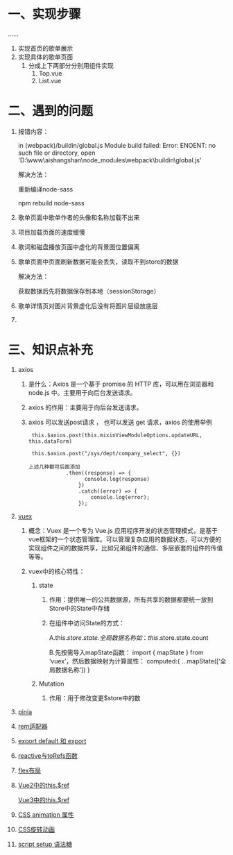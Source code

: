 # 一、实现步骤

......

1. 实现首页的歌单展示
2. 实现具体的歌单页面
   1. 分成上下两部分分别用组件实现
      1. Top.vue
      2. List.vue

# 二、遇到的问题

1. 报错内容：

   in (webpack)/buildin/global.js Module build failed: Error: ENOENT: no such file or directory, open 'D:\www\aishangshan\node_modules\webpack\buildin\global.js'

   解决方法：

   重新编译node-sass

   npm rebuild node-sass

2. 歌单页面中歌单作者的头像和名称加载不出来

3. 项目加载页面的速度缓慢

4. 歌词和磁盘播放页面中虚化的背景图位置偏离

5. 歌单页面中页面刷新数据可能会丢失，读取不到store的数据

   解决方法：

   获取数据后先将数据保存到本地（sessionStorage）

6. 歌单详情页对图片背景虚化后没有将图片层级放底层

7. 

# 三、知识点补充

1. axios

   1. 是什么：Axios 是一个基于 promise 的 HTTP 库，可以用在浏览器和 node.js 中。主要用于向后台发送请求。

   2. axios 的作用：主要用于向后台发送请求。

   3. axios 可以发送post请求 ， 也可以发送 get 请求，axios 的使用举例

      ```
       this.$axios.post(this.mixinViewModuleOptions.updateURL, this.dataForm)
      
       this.$axios.post("/sys/dept/company_select", {})
      
      上述几种都可后面添加
      		      .then((response) => {
                        console.log(response)
                      })
                      .catch((error) => {
                          console.log(error);
                      });
      ```

2. [vuex](https://www.php.cn/vuejs/463263.html)

   1. 概念：Vuex 是一个专为 Vue.js 应用程序开发的状态管理模式，是基于vue框架的一个状态管理库。可以管理复杂应用的数据状态，可以方便的实现组件之间的数据共享，比如兄弟组件的通信、多层嵌套的组件的传值等等。

   2. vuex中的核心特性：

      1. state

         1. 作用：提供唯一的公共数据源，所有共享的数据都要统一放到Store中的State中存储

         2. 在组件中访问State的方式：

            A.this.$store.state.全局数据名称 如：this.$store.state.count

            B.先按需导入mapState函数： import { mapState } from ‘vuex’，然后数据映射为计算属性： computed:{ …mapState([‘全局数据名称’]) }

      2. Mutation

         1. 作用：用于修改变更$store中的数

3. [pinia](https://blog.csdn.net/weixin_71013573/article/details/125383273)

4. [rem适配器](https://blog.csdn.net/qq_44757223/article/details/123979436)

5. [export default 和 export](https://blog.csdn.net/qq_34708564/article/details/93627686)

6. [reactive与toRefs函数](https://blog.csdn.net/qq_39708228/article/details/114278167)

7. [flex布局](https://blog.csdn.net/weixin_44165764/article/details/124748651)

8. [Vue2中的this.$ref](https://blog.csdn.net/qq_43842093/article/details/125818496)

   [Vue3中的this.$ref](https://www.jb51.net/article/242973.htm)

9. [CSS animation 属性](https://www.w3school.com.cn/cssref/pr_animation.asp)

10. [CSS旋转动画](http://www.muzhuangnet.com/show/57478.html)

10. [script setup 语法糖](https://www.bbsmax.com/A/obzbajQQdE/)